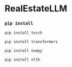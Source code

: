 # RealEstateLLM

### `pip install`
```python
pip install torch
```
```python
pip install transformers
```
```python
pip install numpy
```
```python
pip install nltk
```
